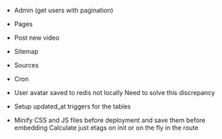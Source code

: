 * Admin (get users with pagination)
* Pages
* Post new video
* Sitemap
* Sources
* Cron

* User avatar saved to redis not locally
  Need to solve this discrepancy

* Setup updated_at triggers for the tables
* Minify CSS and JS files before deployment and save them before embedding
  Calculate just etags on init or on the fly in the route